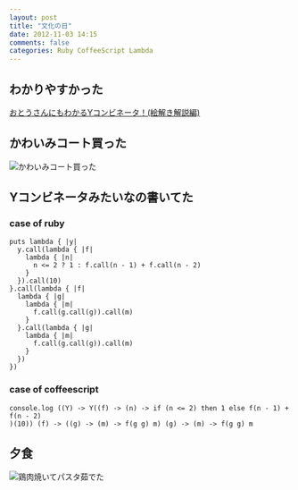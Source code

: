 ```yaml
---
layout: post
title: "文化の日"
date: 2012-11-03 14:15
comments: false
categories: Ruby CoffeeScript Lambda
---
```


## わかりやすかった  
[おとうさんにもわかるYコンビネータ！(絵解き解説編)](http://d.hatena.ne.jp/r-west/20090417/1239972722)  

## かわいみコート買った
![かわいみコート買った](http://dl.dropbox.com/u/54255753/blog/201211/1351951130405-1.jpg)  

## Yコンビネータみたいなの書いてた  

### case of ruby
    puts lambda { |y|
      y.call(lambda { |f|
        lambda { |n|
          n <= 2 ? 1 : f.call(n - 1) + f.call(n - 2)
        }
      }).call(10)
    }.call(lambda { |f|
      lambda { |g|
        lambda { |m|
          f.call(g.call(g)).call(m)
        }
      }.call(lambda { |g|
        lambda { |m|
          f.call(g.call(g)).call(m)
        }
      })
    })

### case of coffeescript
    console.log ((Y) -> Y((f) -> (n) -> if (n <= 2) then 1 else f(n - 1) + f(n - 2)
    )(10)) (f) -> ((g) -> (m) -> f(g g) m) (g) -> (m) -> f(g g) m

## 夕食
![鶏肉焼いてパスタ茹でた](http://dl.dropbox.com/u/54255753/blog/201211/1351934736127.jpg)  
